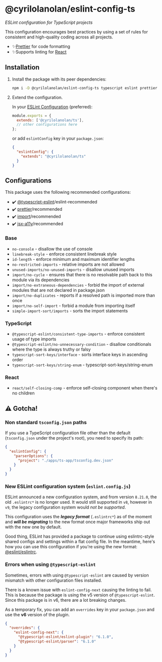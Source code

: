 # @cyrilolanolan/eslint-config-ts

_ESLint configuration for TypeScript projects_

This configuration encourages best practices by using a set of rules for consistent and high-quality coding across all projects.

- ✨[Prettier](https://prettier.io/) for code formatting
- ✨Supports linting for [React](https://reactjs.org/)

## Installation

1. Install the package with its peer dependencies:

   ```bash
   npm i -D @cyrilolanolan/eslint-config-ts typescript eslint prettier
   ```

2. Extend the configuration.

   In your [ESLint Configuration](https://eslint.org/docs/user-guide/configuring) (preferred):

   ```js
   module.exports = {
     extends: ['@cyrilolanolan/ts'],
     // other configurations here
   };
   ```

   or add `eslintConfig` key in your `package.json`:

   ```json
   {
     "eslintConfig": {
       "extends": "@cyrilolanolan/ts"
     }
   }
   ```

## Configurations

This package uses the following recommended configurations:

- ✔️ [@typescript-eslint](https://typescript-eslint.io/)/eslint-recommended
- ✔️ [prettier](https://prettier.io/)/recommended
- ✔️ [import](https://github.com/import-js/eslint-plugin-import)/recommended
- ✔️ [jsx-a11y](https://github.com/jsx-eslint/eslint-plugin-jsx-a11y)/recommended

### Base

- `no-console` - disallow the use of console
- `linebreak-style` - enforce consistent linebreak style
- `id-length` - enforce minimum and maximum identifier lengths
- `no-restricted-imports` - relative imports are not allowed
- `unused-imports/no-unused-imports` - disallow unused imports
- `import/no-cycle` - ensures that there is no resolvable path back to this module via its dependencies
- `import/no-extraneous-dependencies` - forbid the import of external modules that are not declared in package.json
- `import/no-duplicates` - reports if a resolved path is imported more than once
- `import/no-self-import` - forbid a module from importing itself
- `simple-import-sort/imports` - sorts the import statements

### TypeScript

- `@typescript-eslint/consistent-type-imports` - enforce consistent usage of type imports
- `@typescript-eslint/no-unnecessary-condition` - disallow conditionals where the type is always truthy or falsy
- `typescript-sort-keys/interface` - sorts interface keys in ascending order
- `typescript-sort-keys/string-enum` - typescript-sort-keys/string-enum

### React

- `react/self-closing-comp` - enforce self-closing component when there's no children

## ⚠️ Gotcha!

### Non standard `tsconfig.json` paths

If you use a TypeScript configuration file other than the default (`tsconfig.json` under the project's root), you need to specify its path:

```json
{
  "eslintConfig": {
    "parserOptions": {
      "project": "./apps/ts-app/tsconfig.dev.json"
    }
  }
}
```

### New ESLint configuration system (`eslint.config.js`)

ESLint announced a new configuration system, and from version `8.21.0`, the old `.eslintrc*` is no longer used. It would still supported in `v8`, however in `v9`, the legacy configuration system would _not be supported_.

This configuration uses the **_legacy format_** (`.eslintrc*`) as of the moment and **_will be migrating_** to the new format once major frameworks ship out with the new one by default.

Good thing, ESLint has provided a package to continue using eslintrc-style shared configs and settings within a flat config file. In the meantime, here's how you can use this configuration if you're using the new format: [@eslint/eslintrc](https://www.npmjs.com/package/@eslint/eslintrc).

### Errors when using `@typescript-eslint`

Sometimes, errors with using `@typescript-eslint` are caused by version mismatch with other configuration files installed.

There is a known issue with `eslint-config-next` causing the linting to fail. This is because the package is using the v5 version of `@typescript-eslint`. Since this package is in v6, there are a lot breaking changes.

As a temporary fix, you can add an `overrides` key in your `package.json` and use the **v6** version of the plugin.

```json
{
  "overrides": {
    "eslint-config-next": {
      "@typescript-eslint/eslint-plugin": "6.1.0",
      "@typescript-eslint/parser": "6.1.0"
    }
  }
}
```
